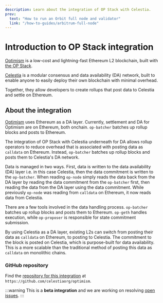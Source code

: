 ```yaml
---
description: Learn about the integration of OP Stack with Celestia.
prev:
  text: "How to run an Orbit full node and validator"
  link: "/how-to-guides/arbitrum-full-node"
---
```


<!-- TODO: Revise this with Javed to make this accurate. -->

# Introduction to OP Stack integration

[Optimism](https://optimism.io) is a low-cost and lightning-fast Ethereum
L2 blockchain, built with [the OP Stack](https://stack.optimism.io/).

[Celestia](https://celestia.org) is a modular consensus and data availability (DA) network,
built to enable anyone to easily deploy their own blockchain with
minimal overhead.

Together, they allow developers to create rollups that
post data to Celestia and settle on Ethereum.

## About the integration

[Optimism](https://www.optimism.io/) uses Ethereum as
a DA layer. Currently, settlement and DA for
Optimism are on Ethereum, both onchain. `op-batcher` batches up
rollup blocks and posts to Ethereum.

The integration of OP Stack with Celestia underneath for DA
allows rollup operators to reduce overhead that is associated with posting
data as `calldata` on Ethereum. Instead, `op-batcher` batches up
rollup blocks and posts them to Celestia's DA network.

Data is managed in two ways. First, data is written
to the data availability (DA) layer i.e. in this case Celestia, then the
data commitment is written to the `op-batcher`. When reading `op-node`
simply reads the data back from the DA layer by reading the
data commitment from the `op-batcher` first, then reading the
data from the DA layer using the data commitment. While
previously `op-node` was reading from `calldata` on Ethereum, it now reads data from Celestia.

There are a few tools involved in the data handling process. `op-batcher`
batches up rollup blocks and posts them to Ethereum. `op-geth` handles
execution, while `op-proposer` is responsible for state commitment
submission.

By using Celestia as a DA layer, existing L2s can switch from posting
their data as `calldata` on Ethereum, to posting to Celestia.
The commitment to the block is posted on Celestia, which is
purpose-built for data availability. This is a more scalable than
the traditional method of posting this data as `calldata` on monolithic chains.

### GitHub repository

Find the
[repository for this integration](https://github.com/celestiaorg/optimism/)
at `https://github.com/celestiaorg/optimism`.

:::warning
This is a **beta integration** and we are working on resolving
[open issues](https://github.com/celestiaorg/optimism/issues).
:::

<!-- ### What are Optimism and the OP Stack?

Optimism, an Ethereum L2 blockchain, is powered by the OP Stack,
which is also the foundation for the
[Optimism Collective](https://app.optimism.io/announcement) committed
to the **impact=profit** principle. This rewards individuals for their
positive contributions to the collective.

Optimism addresses crypto ecosystem coordination failures, like funding public
goods and infrastructure. The OP Stack fosters collaboration and prevents
redundancy by creating a shared, open-source system for developing new L2
blockchains within the proposed Superchain ecosystem.

As Optimism evolves, the OP Stack will adapt to include components from
blockchain infrastructure to governance systems. This software suite aims
to simplify L2 blockchain creation and support the Optimism ecosystem's
growth and development.

Learn [more about Optimism](https://www.optimism.io/). -->
